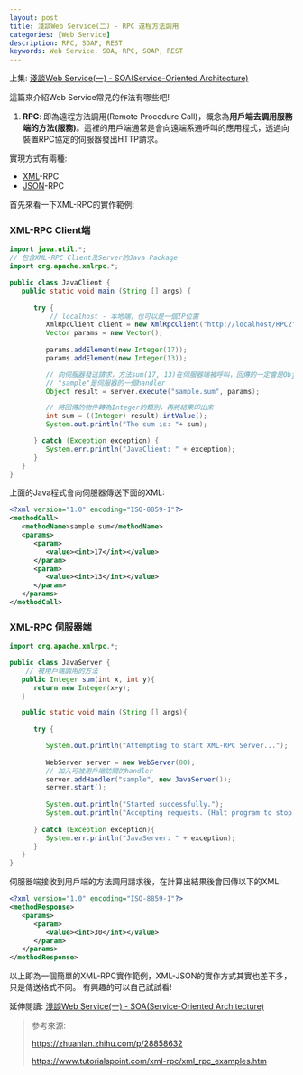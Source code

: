 ```yaml
---
layout: post
title: 淺談Web Service(二) - RPC 遠程方法調用
categories: [Web Service]
description: RPC, SOAP, REST
keywords: Web Service, SOA, RPC, SOAP, REST
---
```


上集: [淺談Web Service(一) - SOA(Service-Oriented Architecture)](https://ryanchen34057.github.io/2019/09/28/webServiceIntro/)

這篇來介紹Web Service常見的作法有哪些吧!

1. **RPC**: 即為遠程方法調用(Remote Procedure Call)，概念為**用戶端去調用服務端的方法(服務)**。這裡的用戶端通常是會向遠端系通呼叫的應用程式，透過向裝置RPC協定的伺服器發出HTTP請求。

實現方式有兩種:

* [XML](https://en.wikipedia.org/wiki/XML)-RPC
* [JSON](https://en.wikipedia.org/wiki/JSON)-RPC

首先來看一下XML-RPC的實作範例:

### XML-RPC Client端
```java
import java.util.*;
// 包含XML-RPC Client及Server的Java Package
import org.apache.xmlrpc.*;

public class JavaClient {
   public static void main (String [] args) {
   
      try {
          // localhost - 本地端，也可以是一個IP位置
         XmlRpcClient client = new XmlRpcClient("http://localhost/RPC2"); 
         Vector params = new Vector();
         
         params.addElement(new Integer(17));
         params.addElement(new Integer(13));

         // 向伺服器發送請求，方法sum(17, 13)在伺服器端被呼叫，回傳的一定會是Object的物件
         // "sample"是伺服器的一個handler
         Object result = server.execute("sample.sum", params);

         // 將回傳的物件轉為Integer的類別，再將結果印出來
         int sum = ((Integer) result).intValue();
         System.out.println("The sum is: "+ sum);

      } catch (Exception exception) {
         System.err.println("JavaClient: " + exception);
      }
   }
}
```
上面的Java程式會向伺服器傳送下面的XML:
```xml
<?xml version="1.0" encoding="ISO-8859-1"?>
<methodCall>
   <methodName>sample.sum</methodName>
   <params>
      <param>
         <value><int>17</int></value>
      </param> 
      <param>
         <value><int>13</int></value>
      </param>
   </params>
</methodCall>
```

### XML-RPC 伺服器端
```java
import org.apache.xmlrpc.*;

public class JavaServer { 
    // 被用戶端調用的方法
   public Integer sum(int x, int y){
      return new Integer(x+y);
   }

   public static void main (String [] args){
   
      try {

         System.out.println("Attempting to start XML-RPC Server...");
         
         WebServer server = new WebServer(80);
         // 加入可被用戶端訪問的handler
         server.addHandler("sample", new JavaServer());
         server.start();
         
         System.out.println("Started successfully.");
         System.out.println("Accepting requests. (Halt program to stop.)");
         
      } catch (Exception exception){
         System.err.println("JavaServer: " + exception);
      }
   }
}
```

伺服器端接收到用戶端的方法調用請求後，在計算出結果後會回傳以下的XML:
```xml
<?xml version="1.0" encoding="ISO-8859-1"?>
<methodResponse>
   <params>
      <param>
         <value><int>30</int></value>
      </param>
   </params>
</methodResponse>
```

以上即為一個簡單的XML-RPC實作範例，XML-JSON的實作方式其實也差不多，只是傳送格式不同。
有興趣的可以自己試試看!


延伸閱讀:
[淺談Web Service(一) - SOA(Service-Oriented Architecture)](https://ryanchen34057.github.io/2019/09/28/webServiceIntro/)



> 參考來源:
> 
> https://zhuanlan.zhihu.com/p/28858632
> 
> https://www.tutorialspoint.com/xml-rpc/xml_rpc_examples.htm